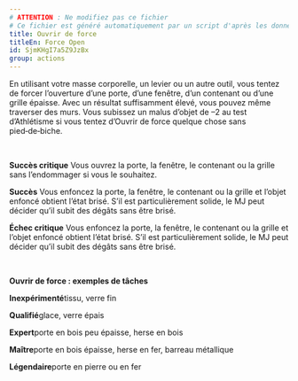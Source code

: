 ```yaml
---
# ATTENTION : Ne modifiez pas ce fichier
# Ce fichier est généré automatiquement par un script d'après les données du module Foundry VTT officiel et de sa traduction
title: Ouvrir de force
titleEn: Force Open
id: SjmKHgI7a5Z9JzBx
group: actions
---
```

<p>En utilisant votre masse corporelle, un levier ou un autre outil, vous tentez de forcer l’ouverture d’une porte, d’une fenêtre, d’un contenant ou d’une grille épaisse. Avec un résultat suffisamment élevé, vous pouvez même traverser des murs. Vous subissez un malus d’objet de &ndash;2 au test d’Athlétisme si vous tentez d’Ouvrir de force quelque chose sans pied‑de‑biche.</p><p>&nbsp;</p><p><strong>Succès critique</strong> Vous ouvrez la porte, la fenêtre, le contenant ou la grille sans l’endommager si vous le souhaitez.</p><p><strong>Succès</strong> Vous enfoncez la porte, la fenêtre, le contenant ou la grille et l’objet enfoncé obtient l’état brisé. S’il est particulièrement solide, le MJ peut décider qu’il subit des dégâts sans être brisé.</p><p><strong>Échec critique</strong> Vous enfoncez la porte, la fenêtre, le contenant ou la grille et l’objet enfoncé obtient l’état brisé. S’il est particulièrement solide, le MJ peut décider qu’il subit des dégâts sans être brisé.</p><p>&nbsp;</p><p><strong>Ouvrir de force : exemples de tâches</strong></p><p><strong>Inexpérimenté</strong>tissu, verre fin</p><p><strong>Qualifié</strong>glace, verre épais</p><p><strong>Expert</strong>porte en bois peu épaisse, herse en bois</p><p><strong>Maître</strong>porte en bois épaisse, herse en fer, barreau métallique</p><p><strong>Légendaire</strong>porte en pierre ou en fer</p>
